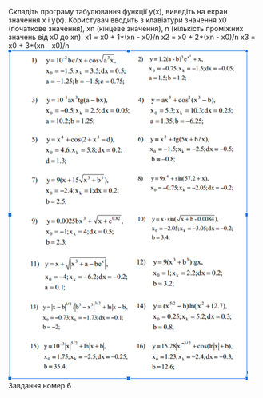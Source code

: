 Складіть програму табулювання функції y(x), виведіть на екран значення x і y(x). 
Користувач вводить з клавіатури значення x0 (початкове значення), xn (кінцеве значення), n (кількість проміжних значень від x0 до xn). 
x1 = x0 + 1*(xn - x0)/n
x2 = x0 + 2*(xn - x0)/n
x3 = x0 + 3*(xn - x0)/n 
![Screen](https://github.com/kp22FitkalDmytro/op-kp22-Fitkal/blob/sem_1_lab_1/Screen.PNG?raw=true)
Завдання номер 6
